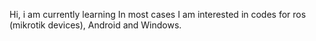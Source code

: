 Hi, i am currently learning
In most cases I am interested in codes for ros (mikrotik devices), Android and Windows.
